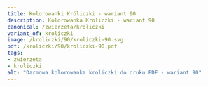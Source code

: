 ```yaml
---
title: Kolorowanki Króliczki - wariant 90
description: Kolorowanka Kroliczki - wariant 90
canonical: /zwierzeta/kroliczki
variant_of: kroliczki
image: /kroliczki/90/kroliczki-90.svg
pdf: /kroliczki/90/kroliczki-90.pdf
tags:
- zwierzeta
- kroliczki
alt: "Darmowa kolorowanka kroliczki do druku PDF - wariant 90"
---
```


